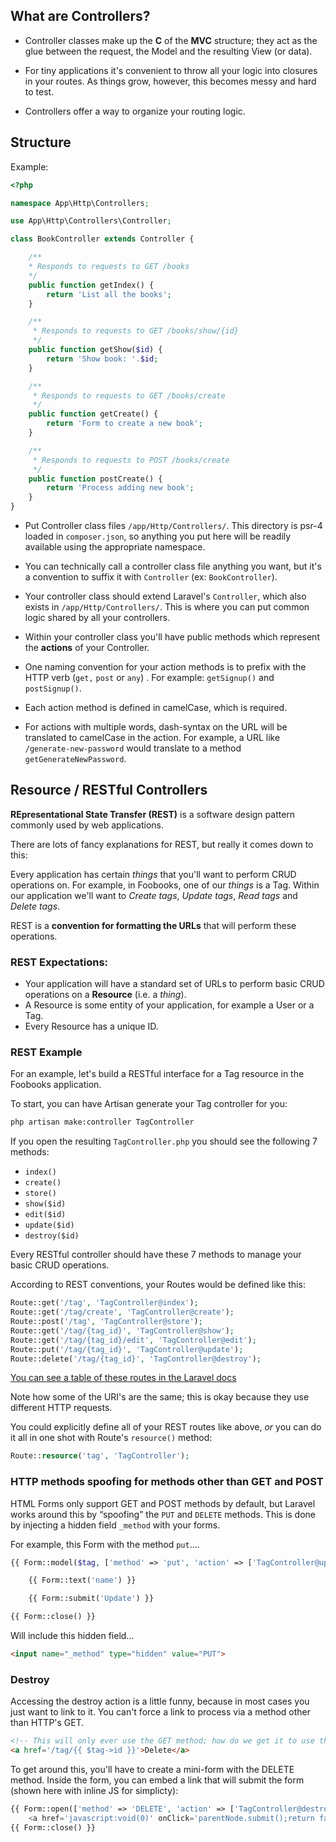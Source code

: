 ## What are Controllers?
+ Controller classes make up the **C** of the **MVC** structure; they act as the glue between the request, the Model and the resulting View (or data).

+ For tiny applications it's convenient to throw all your logic into closures in your routes. As things grow, however, this becomes messy and hard to test.

+ Controllers offer a way to organize your routing logic.


## Structure
Example:
```php
<?php

namespace App\Http\Controllers;

use App\Http\Controllers\Controller;

class BookController extends Controller {

	/**
	* Responds to requests to GET /books
	*/
	public function getIndex() {
        return 'List all the books';
	}

    /**
     * Responds to requests to GET /books/show/{id}
     */
    public function getShow($id) {
        return 'Show book: '.$id;
    }

    /**
     * Responds to requests to GET /books/create
     */
    public function getCreate() {
        return 'Form to create a new book';
    }

    /**
     * Responds to requests to POST /books/create
     */
    public function postCreate() {
        return 'Process adding new book';
    }
}
```

+ Put Controller class files `/app/Http/Controllers/`. This directory is psr-4 loaded in `composer.json`, so anything you put here will be readily available using the appropriate namespace.

+ You can technically call a controller class file anything you want, but it's a convention to suffix it with `Controller` (ex: `BookController`).

+ Your controller class should extend Laravel's `Controller`, which also exists in `/app/Http/Controllers/`. This is where you can put common logic shared by all your controllers.

+ Within your controller class you'll have public methods which represent the **actions** of your Controller.

+ One naming convention for your action methods is to prefix with the HTTP verb (`get,` `post` or `any`) . For example: `getSignup()` and `postSignup()`.

+ Each action method is defined in camelCase, which is required.

+ For actions with multiple words, dash-syntax on the URL will be translated to camelCase in the action. For example, a URL like `/generate-new-password` would translate to a method `getGenerateNewPassword`.




## Resource / RESTful Controllers
**REpresentational State Transfer (REST)** is a software design pattern commonly used by web applications.

There are lots of fancy explanations for REST, but really it comes down to this:

Every application has certain *things* that you'll want to perform CRUD operations on. For example, in Foobooks, one of our *things* is a Tag. Within our application we'll want to *Create tags*, *Update tags*, *Read tags* and *Delete tags*.

REST is a **convention for formatting the URLs** that will perform these operations.

### REST Expectations:

+ Your application will have a standard set of URLs to perform basic CRUD operations on a **Resource** (i.e. a *thing*).
+ A Resource is some entity of your application, for example a User or a Tag.
+ Every Resource has a unique ID.


### REST Example
For an example, let's build a RESTful interface for a Tag resource in the Foobooks application.

To start, you can have Artisan generate your Tag controller for you:

```bash
php artisan make:controller TagController
```

If you open the resulting `TagController.php` you should see the following 7 methods:

+ `index()`
+ `create()`
+ `store()`
+ `show($id)`
+ `edit($id)`
+ `update($id)`
+ `destroy($id)`

Every RESTful controller should have these 7 methods to manage your basic CRUD operations.

According to REST conventions, your Routes would be defined like this:

```php
Route::get('/tag', 'TagController@index');
Route::get('/tag/create', 'TagController@create');
Route::post('/tag', 'TagController@store');
Route::get('/tag/{tag_id}', 'TagController@show');
Route::get('/tag/{tag_id}/edit', 'TagController@edit');
Route::put('/tag/{tag_id}', 'TagController@update');
Route::delete('/tag/{tag_id}', 'TagController@destroy');
```

[You can see a table of these routes in the Laravel docs](http://laravel.com/docs/controllers#restful-resource-controllers)

Note how some of the URI's are the same; this is okay because they use different HTTP requests.

You could explicitly define all of your REST routes like above, *or* you can do it all in one shot with Route's `resource()` method:

```php
Route::resource('tag', 'TagController');
```


### HTTP methods spoofing for methods other than GET and POST
HTML Forms only support GET and POST methods by default, but Laravel works around this by &ldquo;spoofing&rdquo; the `PUT` and `DELETE` methods. This is done by injecting a hidden field `_method` with your forms.

For example, this Form with the method `put`....

```php
{{ Form::model($tag, ['method' => 'put', 'action' => ['TagController@update', $tag->id]]) }}

	{{ Form::text('name') }}

	{{ Form::submit('Update') }}

{{ Form::close() }}
```

Will include this hidden field...

```html
<input name="_method" type="hidden" value="PUT">
```

### Destroy
Accessing the destroy action is a little funny, because in most cases you just want to link to it. You can't force a link to process via a method other than HTTP's GET.

```html
<!-- This will only ever use the GET method; how do we get it to use the DELETE method? -->
<a href='/tag/{{ $tag->id }}'>Delete</a>
```

To get around this, you'll have to create a mini-form with the DELETE method. Inside the form, you can embed a link that will submit the form (shown here with inline JS for simplicty):

```php
{{ Form::open(['method' => 'DELETE', 'action' => ['TagController@destroy', $tag->id]]) }}
	<a href='javascript:void(0)' onClick='parentNode.submit();return false;'>Delete</a>
{{ Form::close() }}
```
